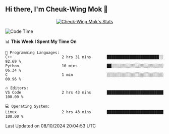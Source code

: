 ## Hi there, I'm Cheuk-Wing Mok 👋

<!--
**mozro0327/mozro0327** is a ✨ _special_ ✨ repository because its `README.md` (this file) appears on your GitHub profile.

Here are some ideas to get you started:

- 🔭 I’m currently working on ...
- 🌱 I’m currently learning ...
- 👯 I’m looking to collaborate on ...
- 🤔 I’m looking for help with ...
- 💬 Ask me about ...
- 📫 How to reach me: ...
- 😄 Pronouns: ...
- ⚡ Fun fact: ...
-->

<p align="center">
  <a href="https://github.com/mozro0327" class="rich-diff-level-one">
    <img src="https://github-readme-stats.vercel.app/api?username=mozro0327&title_color=333&text_color=777" alt="Cheuk-Wing Mok's Stats" >
    <!-- &hide=issues
    <img src="https://github-readme-stats.vercel.app/api?username=mozro0327&hide=issues&title_color=333&text_color=777" alt="Cheuk-Wing Mok's Stats" >
    -->
  </a>
</p>

<!--START_SECTION:waka-->
![Code Time](http://img.shields.io/badge/Code%20Time-2%2C949%20hrs%2021%20mins-blue)

📊 **This Week I Spent My Time On** 

```text
💬 Programming Languages: 
C++                      2 hrs 31 mins       ███████████████████████░░   92.69 % 
Python                   10 mins             ██░░░░░░░░░░░░░░░░░░░░░░░   06.34 % 
C                        1 min               ░░░░░░░░░░░░░░░░░░░░░░░░░   00.96 % 

🔥 Editors: 
VS Code                  2 hrs 43 mins       █████████████████████████   100.00 % 

💻 Operating System: 
Linux                    2 hrs 43 mins       █████████████████████████   100.00 % 
```


 Last Updated on 08/10/2024 20:04:53 UTC
<!--END_SECTION:waka-->
